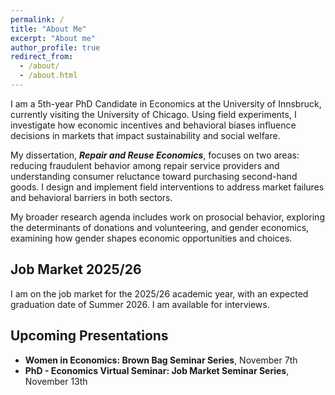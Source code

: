 ```yaml
---
permalink: /
title: "About Me"
excerpt: "About me"
author_profile: true
redirect_from: 
  - /about/
  - /about.html
---
```


I am a 5th-year PhD Candidate in Economics at the University of Innsbruck, currently visiting the University of Chicago. Using field experiments, I investigate how economic incentives and behavioral biases influence decisions in markets that impact sustainability and social welfare.

My dissertation, ***Repair and Reuse Economics***, focuses on two areas: reducing fraudulent behavior among repair service providers and understanding consumer reluctance toward purchasing second-hand goods. I design and implement field interventions to address market failures and behavioral barriers in both sectors.

My broader research agenda includes work on prosocial behavior, exploring the determinants of donations and volunteering, and gender economics, examining how gender shapes economic opportunities and choices.

## Job Market 2025/26

I am on the job market for the 2025/26 academic year, with an expected graduation date of Summer 2026. I am available for interviews.

<!-- **[Download my Job Market Paper](files/jmp.pdf)** -->

## Upcoming Presentations

* **Women in Economics: Brown Bag Seminar Series**, November 7th
* **PhD - Economics Virtual Seminar: Job Market Seminar Series**, November 13th
